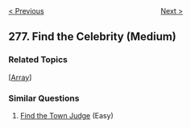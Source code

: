 <!--|This file generated by command(leetcode description); DO NOT EDIT.    |-->
<!--+----------------------------------------------------------------------+-->
<!--|@author    openset <openset.wang@gmail.com>                           |-->
<!--|@link      https://github.com/openset                                 |-->
<!--|@home      https://github.com/openset/leetcode                        |-->
<!--+----------------------------------------------------------------------+-->

[< Previous](https://github.com/openset/leetcode/tree/master/problems/paint-fence "Paint Fence")
　　　　　　　　　　　　　　　　
[Next >](https://github.com/openset/leetcode/tree/master/problems/first-bad-version "First Bad Version")

## 277. Find the Celebrity (Medium)



### Related Topics
  [[Array](https://github.com/openset/leetcode/tree/master/tag/array/README.md)]

### Similar Questions
  1. [Find the Town Judge](https://github.com/openset/leetcode/tree/master/problems/find-the-town-judge) (Easy)
